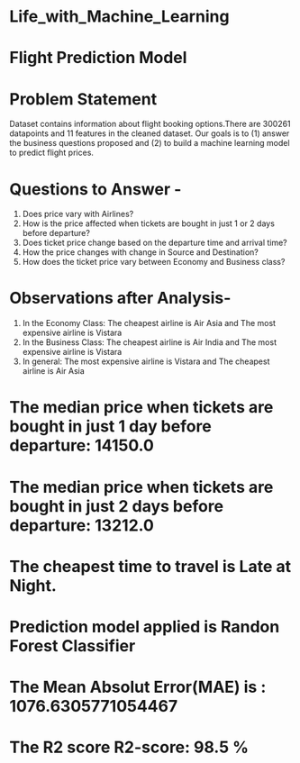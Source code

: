 # Life_with_Machine_Learning
# Flight Prediction Model
# Problem Statement 
   Dataset contains information about flight booking options.There are 300261 datapoints and 11 features in the cleaned dataset. Our goals is to (1) answer the business questions proposed and (2) to build a machine learning model to predict flight prices.
# Questions to Answer - 
1. Does price vary with Airlines?
2. How is the price affected when tickets are bought in just 1 or 2 days before departure?
3. Does ticket price change based on the departure time and arrival time?
4. How the price changes with change in Source and Destination?
5. How does the ticket price vary between Economy and Business class?
# Observations after Analysis- 
1) In the Economy Class: The cheapest airline is Air Asia and The most expensive airline is Vistara
2) In the Business Class: The cheapest airline is Air India and The most expensive airline is Vistara
3) In general: The most expensive airline is Vistara and The cheapest airline is Air Asia
# The median price when tickets are bought in just 1 day before departure:  14150.0
# The median price when tickets are bought in just 2 days before departure:  13212.0
# The cheapest time to travel is Late at Night.
# Prediction model applied is Randon Forest Classifier
# The Mean Absolut Error(MAE) is :  1076.6305771054467
# The R2 score R2-score:  98.5 %
